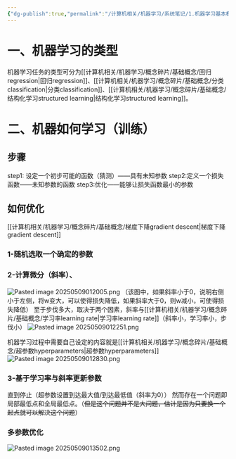 ```yaml
---
{"dg-publish":true,"permalink":"/计算机相关/机器学习/系统笔记/1.机器学习基本概念简介/","dgPassFrontmatter":true,"created":"2025-05-09T00:33:16.278+08:00","updated":"2025-05-09T02:15:24.335+08:00"}
---
```


# 一、机器学习的类型
机器学习任务的类型可分为[[计算机相关/机器学习/概念碎片/基础概念/回归regression\|回归regression]]、[[计算机相关/机器学习/概念碎片/基础概念/分类classification\|分类classification]]、[[计算机相关/机器学习/概念碎片/基础概念/结构化学习structured learning\|结构化学习structured learning]]。

# 二、机器如何学习（训练）
## 步骤
step1: 设定一个初步可能的函数（猜测）——具有未知参数
step2:定义一个损失函数——未知参数的函数
step3:优化——能够让损失函数最小的参数

## 如何优化
[[计算机相关/机器学习/概念碎片/基础概念/梯度下降gradient descent\|梯度下降gradient descent]]
### 1-随机选取一个确定的参数
### 2-计算微分（斜率）、
![Pasted image 20250509012005.png](/img/user/Pasted%20image%2020250509012005.png)
（该图中，如果斜率小于0，说明右侧小于左侧，将w变大，可以使得损失降低，如果斜率大于0，则w减小，可使得损失降低）
至于步伐多大，取决于两个因素，斜率与[[计算机相关/机器学习/概念碎片/基础概念/学习率learning rate\|学习率learning rate]]（斜率小，学习率小，步伐小）
![Pasted image 20250509012251.png](/img/user/Pasted%20image%2020250509012251.png)

机器学习过程中需要自己设定的内容就是[[计算机相关/机器学习/概念碎片/基础概念/超参数hyperparameters\|超参数hyperparameters]]
![Pasted image 20250509012830.png](/img/user/Pasted%20image%2020250509012830.png)
### 3-基于学习率与斜率更新参数
直到停止（超参数设置到达最大值/到达最低值（斜率为0））
然而存在一个问题即局部最低点和全局最低点。（~~但是这个问题并不是大问题，估计是因为只要换一个起点就可以解决这个问题~~）


### 多参数优化
![Pasted image 20250509013502.png](/img/user/Pasted%20image%2020250509013502.png)

